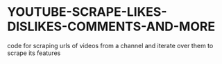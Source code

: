 # YOUTUBE-SCRAPE-LIKES-DISLIKES-COMMENTS-AND-MORE
code for scraping urls of videos from a channel and iterate over them to scrape its features  
